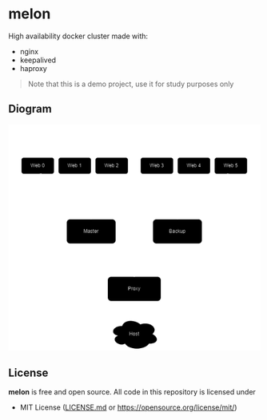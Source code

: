 # melon

High availability docker cluster made with:
- nginx
- keepalived 
- haproxy

> Note that this is a demo project, use it for study purposes only

## Diogram

![diogram](diogram.png)

## License
**melon** is free and open source. All code in this repository is licensed under
- MIT License ([LICENSE.md](https://github.com/Maksasj/melon/blob/master/LICENSE.md) or https://opensource.org/license/mit/)
